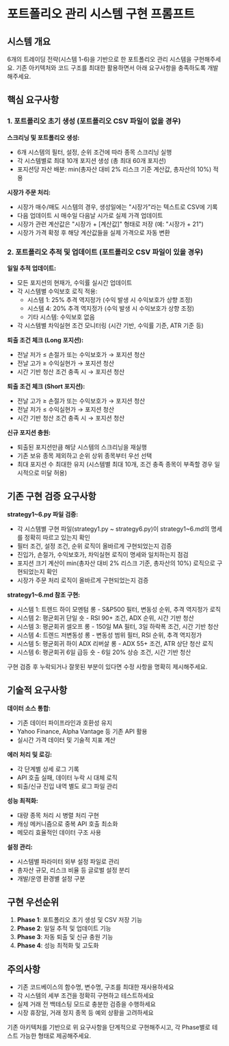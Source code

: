 # 포트폴리오 관리 시스템 구현 프롬프트

## 시스템 개요
6개의 트레이딩 전략(시스템 1-6)을 기반으로 한 포트폴리오 관리 시스템을 구현해주세요. 기존 아키텍처와 코드 구조를 최대한 활용하면서 아래 요구사항을 충족하도록 개발해주세요.

## 핵심 요구사항

### 1. 포트폴리오 초기 생성 (포트폴리오 CSV 파일이 없을 경우)

**스크리닝 및 포트폴리오 생성:**
- 6개 시스템의 필터, 설정, 순위 조건에 따라 종목 스크리닝 실행
- 각 시스템별로 최대 10개 포지션 생성 (총 최대 60개 포지션)
- 포지션당 자산 배분: min(총자산 대비 2% 리스크 기준 계산값, 총자산의 10%) 적용

**시장가 주문 처리:**
- 시장가 매수/매도 시스템의 경우, 생성일에는 "시장가"라는 텍스트로 CSV에 기록
- 다음 업데이트 시 매수일 다음날 시가로 실제 가격 업데이트
- 시장가 관련 계산값은 "시장가 + [계산값]" 형태로 저장 (예: "시장가 + 21")
- 시장가 가격 확정 후 해당 계산값들을 실제 가격으로 자동 변환



### 2. 포트폴리오 추적 및 업데이트 (포트폴리오 CSV 파일이 있을 경우)

**일일 추적 업데이트:**
- 모든 포지션의 현재가, 수익률 실시간 업데이트
- 각 시스템별 수익보호 로직 적용:
  - 시스템 1: 25% 추격 역지정가 (수익 발생 시 수익보호가 상향 조정)
  - 시스템 4: 20% 추격 역지정가 (수익 발생 시 수익보호가 상향 조정)
  - 기타 시스템: 수익보호 없음
- 각 시스템별 차익실현 조건 모니터링 (시간 기반, 수익률 기준, ATR 기준 등)

**퇴출 조건 체크 (Long 포지션):**
- 전날 저가 ≤ 손절가 또는 수익보호가 → 포지션 청산
- 전날 고가 ≥ 수익실현가 → 포지션 청산
- 시간 기반 청산 조건 충족 시 → 포지션 청산

**퇴출 조건 체크 (Short 포지션):**
- 전날 고가 ≥ 손절가 또는 수익보호가 → 포지션 청산
- 전날 저가 ≤ 수익실현가 → 포지션 청산
- 시간 기반 청산 조건 충족 시 → 포지션 청산

**신규 포지션 충원:**
- 퇴출된 포지션만큼 해당 시스템의 스크리닝을 재실행
- 기존 보유 종목 제외하고 순위 상위 종목부터 우선 선택
- 최대 포지션 수 최대한 유지 (시스템별 최대 10개, 조건 충족 종목이 부족할 경우 일시적으로 미달 허용)

## 기존 구현 검증 요구사항

**strategy1~6.py 파일 검증:**
- 각 시스템별 구현 파일(strategy1.py ~ strategy6.py)이 strategy1~6.md의 명세를 정확히 따르고 있는지 확인
- 필터 조건, 설정 조건, 순위 로직이 올바르게 구현되었는지 검증
- 진입가, 손절가, 수익보호가, 차익실현 로직이 명세와 일치하는지 점검
- 포지션 크기 계산이 min(총자산 대비 2% 리스크 기준, 총자산의 10%) 로직으로 구현되었는지 확인
- 시장가 주문 처리 로직이 올바르게 구현되었는지 검증

**strategy1~6.md 참조 구현:**
- 시스템 1: 트렌드 하이 모멘텀 롱 - S&P500 필터, 변동성 순위, 추격 역지정가 로직
- 시스템 2: 평균회귀 단일 숏 - RSI 90+ 조건, ADX 순위, 시간 기반 청산
- 시스템 3: 평균회귀 셀오프 롱 - 150일 MA 필터, 3일 하락폭 조건, 시간 기반 청산
- 시스템 4: 트렌드 저변동성 롱 - 변동성 범위 필터, RSI 순위, 추격 역지정가
- 시스템 5: 평균회귀 하이 ADX 리버살 롱 - ADX 55+ 조건, ATR 상단 청산 로직
- 시스템 6: 평균회귀 6일 급등 숏 - 6일 20% 상승 조건, 시간 기반 청산

구현 검증 후 누락되거나 잘못된 부분이 있다면 수정 사항을 명확히 제시해주세요.

## 기술적 요구사항

**데이터 소스 통합:**
- 기존 데이터 파이프라인과 호환성 유지
- Yahoo Finance, Alpha Vantage 등 기존 API 활용
- 실시간 가격 데이터 및 기술적 지표 계산

**에러 처리 및 로깅:**
- 각 단계별 상세 로그 기록
- API 호출 실패, 데이터 누락 시 대체 로직
- 퇴출/신규 진입 내역 별도 로그 파일 관리

**성능 최적화:**
- 대량 종목 처리 시 병렬 처리 구현
- 캐싱 메커니즘으로 중복 API 호출 최소화
- 메모리 효율적인 데이터 구조 사용

**설정 관리:**
- 시스템별 파라미터 외부 설정 파일로 관리
- 총자산 규모, 리스크 비율 등 글로벌 설정 분리
- 개발/운영 환경별 설정 구분

## 구현 우선순위

1. **Phase 1**: 포트폴리오 초기 생성 및 CSV 저장 기능
2. **Phase 2**: 일일 추적 및 업데이트 기능
3. **Phase 3**: 자동 퇴출 및 신규 충원 기능
4. **Phase 4**: 성능 최적화 및 고도화

## 주의사항

- 기존 코드베이스의 함수명, 변수명, 구조를 최대한 재사용하세요
- 각 시스템의 세부 조건을 정확히 구현하고 테스트하세요
- 실제 거래 전 백테스팅 모드로 충분한 검증을 수행하세요
- 시장 휴장일, 거래 정지 종목 등 예외 상황을 고려하세요

기존 아키텍처를 기반으로 위 요구사항을 단계적으로 구현해주시고, 각 Phase별로 테스트 가능한 형태로 제공해주세요.